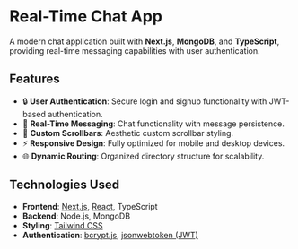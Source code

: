 # Real-Time Chat App

A modern chat application built with **Next.js**, **MongoDB**, and **TypeScript**, providing real-time messaging capabilities with user authentication.

## Features

- 🔒 **User Authentication**: Secure login and signup functionality with JWT-based authentication.
- 💬 **Real-Time Messaging**: Chat functionality with message persistence.
- 📜 **Custom Scrollbars**: Aesthetic custom scrollbar styling.
- ⚡ **Responsive Design**: Fully optimized for mobile and desktop devices.
- 🌐 **Dynamic Routing**: Organized directory structure for scalability.

## Technologies Used

- **Frontend**: [Next.js](https://nextjs.org/), [React](https://reactjs.org/), TypeScript
- **Backend**: Node.js, MongoDB
- **Styling**: [Tailwind CSS](https://tailwindcss.com/)
- **Authentication**: [bcrypt.js](https://www.npmjs.com/package/bcryptjs), [jsonwebtoken (JWT)](https://www.npmjs.com/package/jsonwebtoken)
